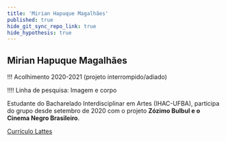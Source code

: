 ```yaml
---
title: 'Mirian Hapuque Magalhães'
published: true
hide_git_sync_repo_link: true
hide_hypothesis: true
---
```


## Mirian Hapuque Magalhães

!!! Acolhimento 2020-2021 (projeto interrompido/adiado)

!!!! Linha de pesquisa: Imagem e corpo

Estudante do Bacharelado Interdisciplinar em Artes (IHAC-UFBA), participa do grupo desde setembro de 2020 com o projeto **Zózimo Bulbul e o Cinema Negro Brasileiro**.

[Currículo Lattes](http://lattes.cnpq.br/8294642816338873?classes=btn,btn-primary,btn-lg&target=_blank)
